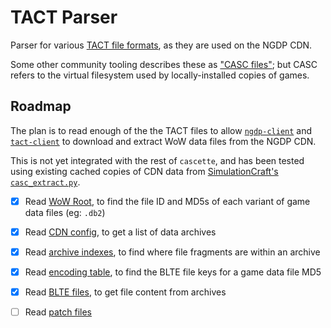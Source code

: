 # TACT Parser

Parser for various [TACT file formats][tact-ff], as they are used on the NGDP
CDN.

Some other community tooling describes these as ["CASC files"][casc]; but CASC
refers to the virtual filesystem used by locally-installed copies of games.

## Roadmap

The plan is to read enough of the the TACT files to allow [`ngdp-client`][] and
[`tact-client`][] to download and extract WoW data files from the NGDP CDN.

This is not yet integrated with the rest of `cascette`, and has been tested
using existing cached copies of CDN data from
[SimulationCraft's `casc_extract.py`][simc].

- [x] Read [WoW Root][wow-root], to find the file ID and MD5s of each variant
  of game data files (eg: `.db2`)

- [x] Read [CDN config][cdn-config], to get a list of data archives

- [x] Read [archive indexes][archive-index], to find where file fragments are
  within an archive

- [x] Read [encoding table][encoding], to find the BLTE file keys for a game
  data file MD5

- [x] Read [BLTE files][blte], to get file content from archives

- [ ] Read [patch files][patch]

[`ngdp-client`]: ../ngdp-client/
[`tact-client`]: ../tact-client/
[archive-index]: https://wowdev.wiki/TACT#Archive_Indexes_(.index)
[blte]: https://wowdev.wiki/BLTE
[casc]: https://wowdev.wiki/CASC
[cdn-config]: https://wowdev.wiki/TACT#CDN_Config
[encoding]: https://wowdev.wiki/TACT#Encoding_table
[patch]: https://wowdev.wiki/TACT#Patch
[simc]: https://github.com/simulationcraft/simc/blob/thewarwithin/casc_extract/
[tact-ff]: https://wowdev.wiki/TACT#File_types
[wow-root]: https://wowdev.wiki/TACT#Root
